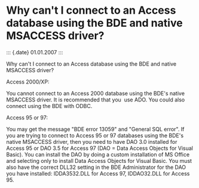 Why can't I connect to an Access database using the BDE and native MSACCESS driver?
===================================================================================

::: {.date}
01.01.2007
:::

Why can\'t I connect to an Access database using the BDE and native
MSACCESS driver?

Access 2000/XP:

You cannot connect to an Access 2000 database using the BDE\'s native
MSACCESS driver. It is recommended that you  use ADO. You could also
connect using the BDE with ODBC.

Access 95 or 97:

You may get the message \"BDE error 13059\" and \"General SQL error\".
If you are trying to connect to Access 95 or 97 databases using the
BDE\'s native MSACCESS driver, then you need to have DAO 3.0 installed
for Access 95 or DAO 3.5 for Access 97 (DAO = Data Access Objects for
Visual Basic). You can install the DAO by doing a custom installation of
MS Office and selecting only to install Data Access Objects for Visual
Basic. You must also have the correct DLL32 setting in the BDE
Administrator for the DAO you have installed: IDDA3532.DLL for Access
97, IDDAO32.DLL for Access 95.

